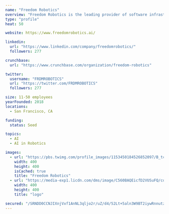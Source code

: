 ```yaml
---
name: "Freedom Robotics"
overview: "Freedom Robotics is the leading provider of software infrastructure for modern robotics companies. Based in San Francisco, CA, Freedom Robotics creates mission critical software infrastructure to enable the next generation of robotics companies to build, operate, support and scale robots and robotic fleets. Freedom Robotics is platform agnostic and works with any robot and installs in seconds with just one line of code in order to help robotics companies bring their product to market 10x faster with half the resources."
type: "profile"
heat: 50

website: https://www.freedomrobotics.ai/

linkedin:
  url: "https://www.linkedin.com/company/freedomrobotics/"
  followers: 277

crunchbase:
  url: "https://www.crunchbase.com/organization/freedom-robotics"

twitter:
  username: "FRDMROBOTICS"
  url: "https://twitter.com/FRDMROBOTICS"
  followers: 277

size: 11-50 employees
yearFounded: 2018
locations:
  - San Francisco, CA

funding:
  status: Seed

topics:
  - AI
  - AI in Robotics

images:
  - url: "https://pbs.twimg.com/profile_images/1153450184526852097/B_tcgtrN_400x400.jpg"
    width: 400
    height: 400
    isCached: true
    title: "Freedom Robotics"
  - url: "https://media-exp1.licdn.com/dms/image/C560BAQEicfD2VUSuFQ/company-logo_200_200/0?e=1594857600&v=beta&t=OUFYSMVpyrQOq1KKei-sPYD-i7j1l-CfIeVlQb2Tics"
    width: 400
    height: 400
    title: "logo"

secured: "/SRNDD0CCNJIXnjVxf1AnNL3qljo2r/uZ/d4/52Lt+5aln3W9BT2iywRnnutzxiyOU5OxSwfXjyj+25GhgISvYG1VoG9Fftyvp/TrabJCsORjuv27a2FLcVkhohj9zgLFCvjAKQVFSM1oWoydVQgR1oSiXKccuwoc0TDuMEe14TfwCoS7YR5DEJXdpRyzgMzNd/R1bAaI7nkGPlTMFi8fKoZWuA4E3+Tz2OwAQURVfzfgSgSGEjS3E7Ej45Jaqy8prbjrrcAvks7bs+daadxb2RPhQOT/a4ClIQkYXxQiCFwfVfAWdTfmzqbbiripFU3NjBxTVW5ZWrB8ga7byWejEv6r3ZY2WxA1oEIB8SBsv+jTKhvgNpNnfuYCp43uBX/;Oc43oC8mDI/VRxVB0XAndA=="
---
```


